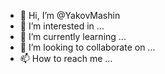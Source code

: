 - 👋 Hi, I’m @YakovMashin
- 👀 I’m interested in ...
- 🌱 I’m currently learning ...
- 💞️ I’m looking to collaborate on ...
- 📫 How to reach me ...

<!---
YakovMashin/YakovMashin is a ✨ special ✨ repository because its `README.md` (this file) appears on your GitHub profile.
You can click the Preview link to take a look at your changes.
--->
